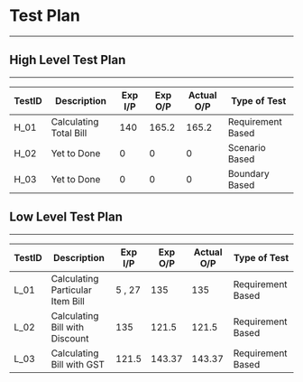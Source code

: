 # Test Plan

---

## High Level Test Plan

---

| TestID | Description            | Exp I/P | Exp O/P | Actual O/P | Type of Test      |
| ------ | ---------------------- | ------- | ------- | ---------- | ----------------- |
| H_01   | Calculating Total Bill | 140     | 165.2   | 165.2      | Requirement Based |
| H_02   | Yet to Done            | 0       | 0       | 0          | Scenario Based    |
| H_03   | Yet to Done            | 0       | 0       | 0          | Boundary Based    |

## Low Level Test Plan

---

| TestID | Description                      | Exp I/P | Exp O/P | Actual O/P | Type of Test      |
| ------ | -------------------------------- | ------- | ------- | ---------- | ----------------- |
| L_01   | Calculating Particular Item Bill | 5 , 27  | 135     | 135        | Requirement Based |
| L_02   | Calculating Bill with Discount   | 135     | 121.5   | 121.5      | Requirement Based |
| L_03   | Calculating Bill with GST        | 121.5   | 143.37  | 143.37     | Requirement Based |
